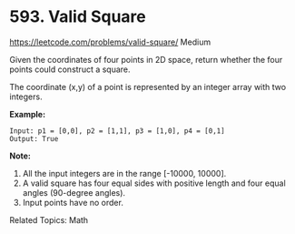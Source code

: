 # 593. Valid Square
<https://leetcode.com/problems/valid-square/>
Medium

Given the coordinates of four points in 2D space, return whether the four points could construct a square.

The coordinate (x,y) of a point is represented by an integer array with two integers.

**Example:**

    Input: p1 = [0,0], p2 = [1,1], p3 = [1,0], p4 = [0,1]
    Output: True
 

**Note:**

1. All the input integers are in the range [-10000, 10000].
2. A valid square has four equal sides with positive length and four equal angles (90-degree angles).
3. Input points have no order.

Related Topics: Math
